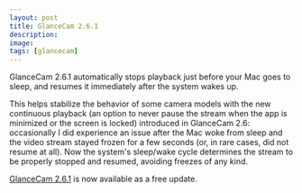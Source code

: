 ```yaml
---
layout: post
title: GlanceCam 2.6.1
description:
image:
tags: [glancecam]
---
```

GlanceCam 2.6.1 automatically stops playback just before your Mac goes to sleep, and resumes it immediately after the system wakes up.

This helps stabilize the behavior of some camera models with the new continuous playback (an option to never pause the stream when the app is minimized or the screen is locked) introduced in GlanceCam 2.6: occasionally I did experience an issue after the Mac woke from sleep and the video stream stayed frozen for a few seconds (or, in rare cases, did not resume at all).
Now the system's sleep/wake cycle determines the stream to be properly stopped and resumed, avoiding freezes of any kind.

[GlanceCam 2.6.1](https://itunes.apple.com/us/app/glancecam-ip-webcam-viewer/id1360797896?l=it&ls=1&mt=12) is now available as a free update.